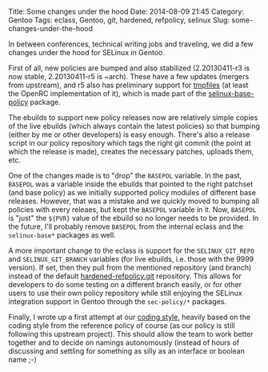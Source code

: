 Title: Some changes under the hood
Date: 2014-08-09 21:45
Category: Gentoo
Tags: eclass, Gentoo, git, hardened, refpolicy, selinux
Slug: some-changes-under-the-hood

In between conferences, technical writing jobs and traveling, we did a
few changes under the hood for SELinux in Gentoo.

First of all, new policies are bumped and also stabilized (2.20130411-r3
is now stable, 2.20130411-r5 is \~arch). These have a few updates
(mergers from upstream), and r5 also has preliminary support for
[tmpfiles](http://www.freedesktop.org/software/systemd/man/tmpfiles.d.html)
(at least the OpenRC implementation of it), which is made part of the
[selinux-base-policy](http://packages.gentoo.org/package/sec-policy/selinux-base-policy)
package.

The ebuilds to support new policy releases now are relatively simple
copies of the live ebuilds (which always contain the latest policies) so
that bumping (either by me or other developers) is easy enough. There's
also a release script in our policy repository which tags the right git
commit (the point at which the release is made), creates the necessary
patches, uploads them, etc.

One of the changes made is to "drop" the `BASEPOL` variable. In the
past, `BASEPOL` was a variable inside the ebuilds that pointed to the
right patchset (and base policy) as we initially supported policy
modules of different base releases. However, that was a mistake and we
quickly moved to bumping all policies with every releaes, but kept the
`BASEPOL` variable in it. Now, `BASEPOL` is "just" the `${PVR}` value of
the ebuild so no longer needs to be provided. In the future, I'll
probably remove `BASEPOL` from the internal eclass and the
`selinux-base*` packages as well.

A more important change to the eclass is support for the
`SELINUX_GIT_REPO` and `SELINUX_GIT_BRANCH` variables (for live ebuilds,
i.e. those with the 9999 version). If set, then they pull from the
mentioned repository (and branch) instead of the default
[hardened-refpolicy.git](http://git.overlays.gentoo.org/gitweb/?p=proj/hardened-refpolicy.git;a=summary)
repository. This allows for developers to do some testing on a different
branch easily, or for other users to use their own policy repository
while still enjoying the SELinux integration support in Gentoo through
the `sec-policy/*` packages.

Finally, I wrote up a first attempt at our [coding
style](https://wiki.gentoo.org/wiki/Project:SELinux/CodingStyle),
heavily based on the coding style from the reference policy of course
(as our policy is still following this upstream project). This should
allow the team to work better together and to decide on namings
autonomously (instead of hours of discussing and settling for something
as silly as an interface or boolean name ;-)
